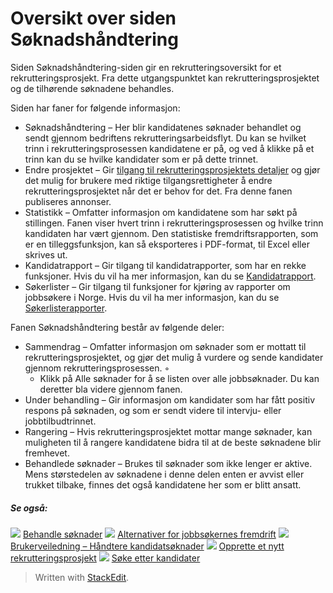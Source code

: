 # Oversikt over siden Søknadshåndtering

Siden  Søknadshåndtering-siden gir en rekrutteringsoversikt for et rekrutteringsprosjekt. Fra dette utgangspunktet kan rekrutteringsprosjektet og de tilhørende søknadene behandles.

Siden har faner for følgende informasjon:

-   Søknadshåndtering  – Her blir kandidatenes søknader behandlet og sendt gjennom bedriftens rekrutteringsarbeidsflyt. Du kan se hvilket trinn i rekrutteringsprosessen kandidatene er på, og ved å klikke på et trinn kan du se hvilke kandidater som er på dette trinnet.
-   Endre prosjektet  – Gir  [tilgang til rekrutteringsprosjektets detaljer](edit_a_vacancy.htm)  og gjør det mulig for brukere med riktige tilgangsrettigheter å endre rekrutteringsprosjektet når det er behov for det. Fra denne fanen publiseres annonser.
-   Statistikk  – Omfatter informasjon om kandidatene som har søkt på stillingen. Fanen viser hvert trinn i rekrutteringsprosessen og hvilke trinn kandidaten har vært gjennom. Den statistiske fremdriftsrapporten, som er en tilleggsfunksjon, kan så eksporteres i PDF-format, til Excel eller skrives ut.
-   Kandidatrapport  – Gir tilgang til kandidatrapporter, som har en rekke funksjoner. Hvis du vil ha mer informasjon, kan du se  [Kandidatrapport](candidate_report.htm).
-   Søkerlister  – Gir tilgang til funksjoner for kjøring av rapporter om jobbsøkere i Norge. Hvis du vil ha mer informasjon, kan du se  [Søkerlisterapporter](applicant_list_report.htm).

Fanen  Søknadshåndtering  består av følgende deler:

-   Sammendrag  – Omfatter informasjon om søknader som er mottatt til rekrutteringsprosjektet, og gjør det mulig å vurdere og sende kandidater gjennom rekrutteringsprosessen. ◦
    -   Klikk på  Alle søknader  for å se listen over alle jobbsøknader. Du kan deretter bla videre gjennom fanen.
-   Under behandling  – Gir informasjon om kandidater som har fått positiv respons på søknaden, og som er sendt videre til intervju- eller jobbtilbudtrinnet.
-   Rangering  – Hvis rekrutteringsprosjektet mottar mange søknader, kan muligheten til å rangere kandidatene bidra til at de beste søknadene blir fremhevet.
-   Behandlede søknader  – Brukes til søknader som ikke lenger er aktive. Mens størstedelen av søknadene i denne delen enten er avvist eller trukket tilbake, finnes det også kandidatene her som er blitt ansatt.

##### Se også:

![](../Resources/Images/icon-document-link.png)  [Behandle søknader](processing_applications.htm)
![](../Resources/Images/icon-document-link.png)  [Alternativer for jobbsøkernes fremdrift](applicant_progress_options.htm)
![](../Resources/Images/icon-document-link.png)  [Brukerveiledning – Håndtere kandidatsøknader](guide_for_users_handling_candidate_applications.htm)
![](../Resources/Images/icon-document-link.png)  [Opprette et nytt rekrutteringsprosjekt](creating_a_new_vacancy.htm)
![](../Resources/Images/icon-document-link.png)  [Søke etter kandidater](searching_for_candidates.htm)


> Written with [StackEdit](https://stackedit.io/).
<!--stackedit_data:
eyJoaXN0b3J5IjpbLTE4MTE3NDQwNjddfQ==
-->